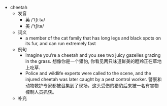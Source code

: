 - cheetah
  - 发音
    - 英 /'tʃiːtə/
    - 美 /'tʃitə/
  - 词义
      - a member of the cat family that has long legs and black spots on its fur, and can run extremely fast
  - 例句
    - Imagine you’re a cheetah and you see two juicy gazelles grazing in the grass. 想像你是一个猎豹, 你看见两只味道鲜美的瞪羚正在草地上吃草.
    - Police and wildlife experts were called to the scene, and the injured cheetah was later caught by a pest control worker. 警察和动物救护专家都被召集到了现场，这头受伤的猎豹后来被一名有害物控制人员抓获。
  - 补充